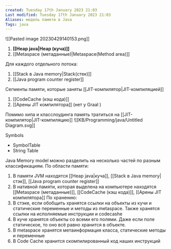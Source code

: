 ```yaml
---
created: Tuesday 17th January 2023 21:03
Last modified: Tuesday 17th January 2023 21:03
Aliases: модель памяти в Java
Tags: java
---
```


![[Pasted image 20230429140153.png]]


1. **[[Heap java|Heap (куча)]]**
2. [[Metaspace (метаданные)|Metaspace(Method area)]] 

Для каждого отдельного потока:
1. [[Stack в Java memory|Stack(стек)]]
2. [[Java program counter register]]


Сегменты памяти, которые заняты [[JIT-компилятор|JIT-компиляцией]]
1. [[CodeCache (кэш кода)]]
2. [[Арены JIT компилятора]] (нет у Graal )

Помимо хипа и класслоудинга память тратиться на [[JIT-компилятор|JIT-компиляцию]]
![[KB/Programming/java/Untitled Diagram.svg]]

Symbols
- SymbolTable
- String Table


Java Memory model можно разделить на несколько частей по разным классификациям.
По области памяти:
1. В памяти JVM находятся [[Heap java|куча]], [[Stack в Java memory|стэк]], [[Java program counter register]]
2. В нативной памяти, которая выделена на компьютере находятся [[Metaspace (метаданные)]], [[CodeCache (кэш кода)]], [[Арены JIT компилятора]]
По хранению:
1. В стэке, если обобщить хранятся ссылки на объекты из кучи и статические переменные и методы из metaspace. Также хранятся ссылки на исполняемые инструкции и codecashe
2. В куче хранятся объекты со всеми его полями. Даже если поле статическое, то оно всё равно хранится в объекте.
3. В metaspace хранятся метаинформация класса, статические методы и переменные
4. В Code Cache хранится скомпилированный код наших инструкций


